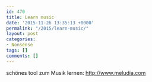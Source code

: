 ```yaml
---
id: 470
title: Learn music
date: '2015-11-26 13:35:13 +0000'
permalink: "/2015/learn-music/"
layout: post
categories:
- Nonsense
tags: []
comments: []
---
```

schönes tool zum Musik lernen: <http://www.meludia.com>
